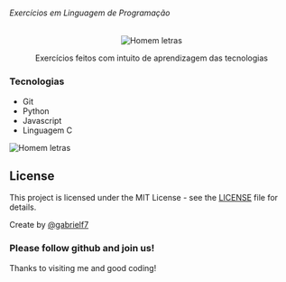 ###### Exercícios em Linguagem de Programação

<div align="center">
  <img alt="Homem letras" src="https://github.com/gabrielf7/code-exercises/blob/master/readme-files/h-letras.gif" >
  
  <p>Exercícios feitos com intuito de aprendizagem das tecnologias</p>
</div>

### Tecnologias

* Git
* Python
* Javascript
* Linguagem C

![Homem letras](https://github.com/gabrielf7/code-exercises/blob/master/readme-files/h-letras.gif)

## License

This project is licensed under the MIT License - see the [LICENSE](https://github.com/gabrielf7/PrimeiroBootstrap/blob/master/LICENSE) file for details.

Create by [@gabrielf7](https://github.com/gabrielf7)

### Please follow github and join us!
Thanks to visiting me and good coding!
